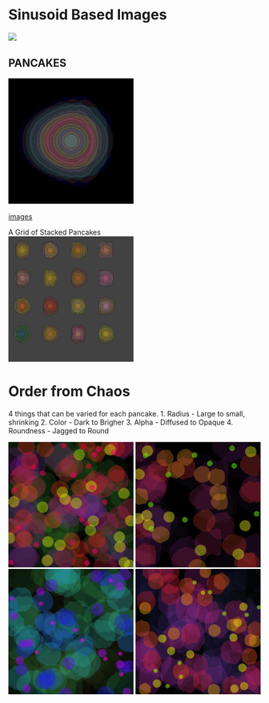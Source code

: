 
# Sinusoid Based Images

<img src="images/chaos1.gif" width="250">

## PANCAKES

<img src="images/15_overlaps.png" width="250px">

[images](images/)

A Grid of Stacked Pancakes<br>
<img src="images/pancakes.png" width="250">

# Order from Chaos
4 things that can be varied for each pancake.
    1. Radius - Large to small, shrinking
    2. Color - Dark to Brigher
    3. Alpha - Diffused to Opaque
    4. Roundness - Jagged to Round

<img src="images/order_chaos1.png" width="250">
<img src="images/order_chaos2.png" width="250">
<img src="images/order_chaos3.png" width="250">
<img src="images/order_chaos4.png" width="250">


